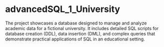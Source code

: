 # advancedSQL_1_University
The project showcases a database designed to manage and analyze academic data for a fictional university. It includes detailed SQL scripts for database creation (DDL), data insertion (DML), and complex queries that demonstrate practical applications of SQL in an educational setting.

